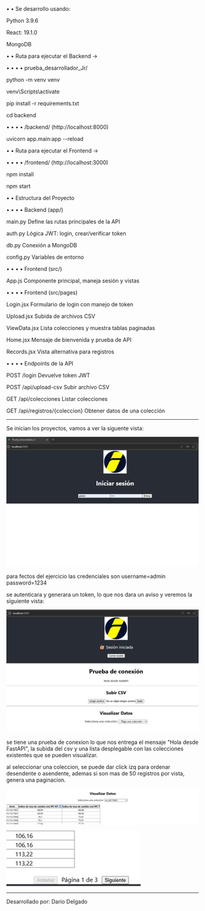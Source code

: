 • • Se desarrollo usando:

Python 3.9.6

React: 19.1.0

MongoDB



• • Ruta para ejecutar el Backend ->

• • • • prueba_desarrollador_Jr/

python -m venv venv

venv\Scripts\activate 

pip install -r requirements.txt

cd backend



• • • • /backend/     (http://localhost:8000)

uvicorn app.main:app --reload




• • Ruta para ejecutar el Frontend ->

• • • • /frontend/ (http://localhost:3000)

npm install

npm start




• • Estructura del Proyecto

• • • • Backend (app/)

main.py	Define las rutas principales de la API


auth.py	Lógica JWT: login, crear/verificar token


db.py	Conexión a MongoDB


config.py	Variables de entorno


• • • • Frontend (src/)

App.js	Componente principal, maneja sesión y vistas



• • • • Frontend (src/pages)

Login.jsx	Formulario de login con manejo de token


Upload.jsx	Subida de archivos CSV


ViewData.jsx	Lista colecciones y muestra tablas paginadas


Home.jsx	Mensaje de bienvenida y prueba de API


Records.jsx	Vista alternativa para registros



• • • • Endpoints de la API


POST	/login	Devuelve token JWT


POST	/api/upload-csv	Subir archivo CSV


GET	/api/colecciones	Listar colecciones


GET	/api/registros/{coleccion}	Obtener datos de una colección

___________________________________________________________________________________

Se inician los proyectos, vamos a ver la siguente vista:

![alt text](image.png)


para fectos del ejercicio las credenciales son username=admin  password=1234

se autenticara y generara un token, lo que nos dara un aviso y veremos la siguiente vista:


![alt text](image-1.png)


se tiene una prueba de conexion lo que nos entrega el mensaje "Hola desde FastAPI", la subida del csv y una lista desplegable con las colecciones existentes que se pueden visualizar.


al seleccionar una coleccion, se puede dar click izq para ordenar desendente o asendente, ademas si son mas de 50 registros por vista, genera una paginacion.


![alt text](image-2.png)


![alt text](image-3.png)



___________________________________________________________________________________

Desarrollado por: Dario Delgado